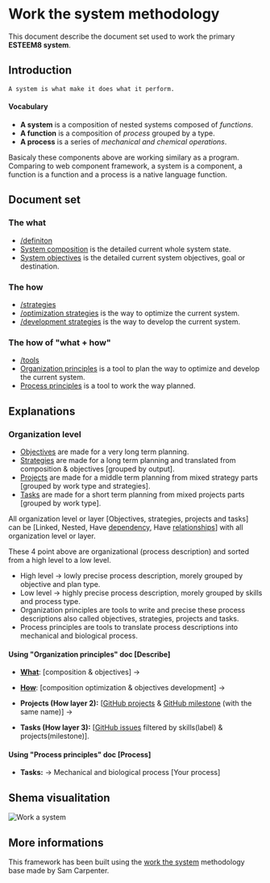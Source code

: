 # Work the system methodology

This document describe the document set used to work the primary **ESTEEM8 system**.

## Introduction

```
A system is what make it does what it perform.
```

#### Vocabulary
* **A system** is a composition of nested systems composed of _functions_.
* **A function** is a composition of _process_ grouped by a type.
* **A process** is a series of _mechanical and chemical operations_.

Basicaly these components above are working similary as a program. Comparing to web component framework, a system is a component, a function is a function and a process is a native language function.

## Document set
### The what

* [/definiton](https://github.com/esteem8app/esteem8app.github.io/tree/master/docs/work-the-system/definition)
 * [System composition](https://github.com/esteem8app/esteem8app.github.io/tree/master/docs/work-the-system/definition/system-composition.md) is the detailed current whole system state.
 * [System objectives](https://github.com/esteem8app/esteem8app.github.io/blob/master/docs/work-the-system/definition/system-objectives.md) is the detailed current system objectives, goal or destination.

### The how

 * [/strategies](https://github.com/esteem8app/esteem8app.github.io/tree/master/docs/work-the-system/strategies)
  * [/optimization strategies](https://github.com/esteem8app/esteem8app.github.io/tree/master/docs/work-the-system/strategies/optimization-strategies) is the way to optimize the current system.
  * [/development strategies](https://github.com/esteem8app/esteem8app.github.io/tree/master/docs/work-the-system/strategies/development-strategies) is the way to develop the current system.

### The how of "what + how"
 
 * [/tools](https://github.com/esteem8app/esteem8app.github.io/tree/master/docs/work-the-system/tools)
  * [Organization principles](https://github.com/esteem8app/esteem8app.github.io/blob/master/docs/work-the-system/tools/make-strategy-principles.md) is a tool to plan the way to optimize and develop the current system.
  * [Process principles](https://github.com/esteem8app/esteem8app.github.io/blob/master/docs/work-the-system/tools/process-strategy-principles.md) is a tool to work the way planned.
  
## Explanations
### Organization level

* [Objectives](https://github.com/esteem8app/esteem8app.github.io/blob/master/docs/work-the-system/definition/system-objectives.md) are made for a very long term planning.
* [Strategies](https://github.com/esteem8app/esteem8app.github.io/tree/master/docs/work-the-system/strategies) are made for a long term planning and translated from composition & objectives [grouped by output].
* [Projects](https://github.com/esteem8app/esteem8app.github.io/projects) are made for a middle term planning from mixed strategy parts [grouped by work type and strategies].
* [Tasks](https://github.com/esteem8app/esteem8app.github.io/issues) are made for a short term planning from mixed projects parts [grouped by work type].

All organization level or layer [Objectives, strategies, projects and tasks] can be [Linked, Nested, Have [dependency](https://en.wikipedia.org/wiki/Dependency_(project_management)), Have [relationships](https://www.google.com/search?q=entity+relationship+diagram)] with all organization level or layer.

These 4 point above are organizational (process description) and sorted from a high level to a low level.
 * High level -> lowly precise process description, morely grouped by objective and plan type.
 * Low level -> highly precise process description, morely grouped by skills and process type.
* Organization principles are tools to write and precise these process descriptions also called objectives, strategies, projects and tasks.
* Process principles are tools to translate process descriptions into mechanical and biological process.

#### Using "Organization principles" doc [Describe]

* [**What**](https://github.com/esteem8app/esteem8app.github.io/tree/master/docs/work-the-system/definition): [composition & objectives] ->

* [**How**](https://github.com/esteem8app/esteem8app.github.io/tree/master/docs/work-the-system/strategies): [composition optimization & objectives development] ->

* **Projects (How layer 2):** [[GitHub projects](https://github.com/esteem8app/esteem8app.github.io/projects) & [GitHub milestone](https://github.com/esteem8app/esteem8app.github.io/milestones) (with the same name)] ->

* **Tasks (How layer 3):** [[GitHub issues](https://github.com/esteem8app/esteem8app.github.io/issues) filtered by skills(label) & projects(milestone)].

#### Using "Process principles" doc [Process]

* **Tasks:** -> Mechanical and biological process [Your process]

## Shema visualitation

![Work a system](https://github.com/esteem8app/esteem8app.github.io/blob/master/docs/work-the-system/Work%20a%20system.png?raw=true)

## More informations

This framework has been built using the [work the system](http://www.workthesystem.com/) methodology base made by Sam Carpenter.
